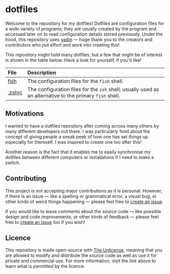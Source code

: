 # dotfiles

Welcome to the repository for my dotfiles! Dotfiles are configuration files for a wide variety of programs; they are usually created by the program and accessed later on to read configuration details stored previously. Under the hood, this repository uses [yadm](https://github.com/TheLocehiliosan/yadm) — huge thank you to the creators and contributors who put effort and work into creating this!

This repository might hold many dotfiles, but a few that might be of interest is shown in the table below. Have a look for yourself, if you'd like!

| File                                                                 | Description                                                                                              |
| :------------------------------------------------------------------- | :------------------------------------------------------------------------------------------------------- |
| [fish](https://github.com/arashnrim/dotfiles/tree/main/.config/fish) | The configuration files for the `fish` shell.                                                            |
| [.zshrc](https://github.com/arashnrim/dotfiles/blob/main/.zshrc)     | The configuration files for the `zsh` shell; usually used as an alternative to the primary `fish` shell. |

## Motivations

I wanted to have a dotfiles repository after coming across many others by many different developers out there. I was particularly fond about the concept of giving people a sneak peek of how one has set things up especially for themself. I was inspired to create one too after this!

Another reason is the fact that it enables me to easily synchronise my dotfiles between different computers or installations if I need to make a switch.

## Contributing

This project is not accepting major contributions as it is personal. However, if there is an issue — like a spelling or grammatical error, a visual bug, or other kinds of weird things happening — please feel free to [create an issue](https://github.com/arashnrim/dotfiles/issues/new).

If you would like to leave comments about the source code — like possible design and code improvements, or other kinds of feedback — please feel free to [create an issue](https://github.com/arashnrim/dotfiles/issues/new) too if you wish!

## Licence

This repository is made open-source with [The Unlicense](https://github.com/arashnrim/dotfiles/blob/main/LICENSE.md), meaning that you are allowed to modify and distribute the source code as well as use it for private and commercial use. For more information, visit the link above to learn what is permitted by the licence.
